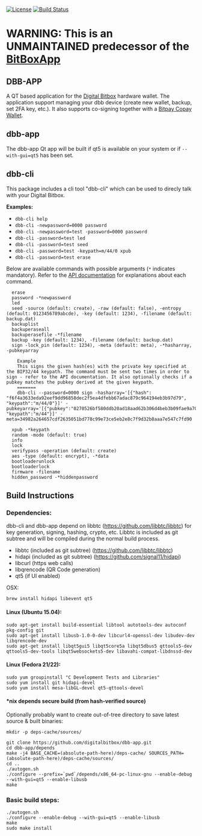 [![License](http://img.shields.io/:License-MIT-yellow.svg)](LICENSE)
[![Build Status](https://travis-ci.org/digitalbitbox/dbb-app.svg?branch=master)](https://travis-ci.org/digitalbitbox/dbb-app)

# WARNING: This is an UNMAINTAINED predecessor of the [BitBoxApp](https://github.com/digitalbitbox/bitbox-wallet-app/)

## DBB-APP
A QT based application for the [Digital Bitbox](https://digitalbitbox.com) hardware wallet. The application support managing your dbb device (create new wallet, backup, set 2FA key, etc.). It also supports co-signing together with a [Bitpay Copay Wallet](http://copay.io).

## dbb-app
The dbb-app Qt app will be built if qt5 is available on your system or if `--with-gui=qt5` has been set. 

## dbb-cli
This package includes a cli tool "dbb-cli" which can be used to direcly talk with your Digital Bitbox.


**Examples:**

* `dbb-cli help`
* `dbb-cli -newpassword=0000 password`
* `dbb-cli -newpassword=test -password=0000 password`
* `dbb-cli -password=test led`
* `dbb-cli -password=test seed`
* `dbb-cli -password=test -keypath=m/44/0 xpub`
* `dbb-cli -password=test erase`

Below are available commands with possible arguments (`*` indicates mandatory). Refer to the [API documentation](https://digitalbitbox.com/api) for explanations about each command.

```
  erase 
  password -*newpassword
  led 
  seed -source (default: create), -raw (default: false), -entropy (default: 0123456789abcde), -key (default: 1234), -filename (default: backup.dat)
  backuplist 
  backuperaseall 
  backuperasefile -*filename
  backup -key (default: 1234), -filename (default: backup.dat)
  sign -lock_pin (default: 1234), -meta (default: meta), -*hasharray, -pubkeyarray

    Example
    This signs the given hash(es) with the private key specified at the BIP32/44 keypath. The command must be sent two times in order to sign - refer to the API documentation. It also optionally checks if a pubkey matches the pubkey derived at the given keypath.
    =======
    dbb-cli --password=0000 sign -hasharray='[{"hash": "f6f4a3633eda92eef9dd96858dec2f5ea4dfebb67adac879c964194eb3b97d79", "keypath":"m/44/0"}]' -pubkeyarray='[{"pubkey":"0270526bf580ddb20ad18aad62b306d4beb3b09fae9a70b2b9a93349b653ef7fe9", "keypath":"m/44"}]' -meta=34982a264657cdf2635051bd778c99e73ce5eb2e8c7f9d32b8aaa7e547c7fd90

  xpub -*keypath
  random -mode (default: true)
  info 
  lock 
  verifypass -operation (default: create)
  aes -type (default: encrypt), -*data
  bootloaderunlock 
  bootloaderlock 
  firmware -filename
  hidden_password -*hiddenpassword 
```

## Build Instructions
### Dependencies:

dbb-cli and dbb-app depend on libbtc (https://github.com/libbtc/libbtc) for key generation, signing, hashing, crypto, etc.
Libbtc is included as git subtree and will be compiled during the normal build process.

- libbtc (included as git subtree) (https://github.com/libbtc/libbtc)
- hidapi (included as git subtree) (https://github.com/signal11/hidapi)
- libcurl (https web calls)
- libqrencode (QR Code generation)
- qt5 (if UI enabled)

OSX:

    brew install hidapi libevent qt5

#### Linux (Ubuntu 15.04):

    sudo apt-get install build-essential libtool autotools-dev autoconf pkg-config git
    sudo apt-get install libusb-1.0-0-dev libcurl4-openssl-dev libudev-dev libqrencode-dev
    sudo apt-get install libqt5gui5 libqt5core5a libqt5dbus5 qttools5-dev qttools5-dev-tools libqt5websockets5-dev libavahi-compat-libdnssd-dev


#### Linux (Fedora 21/22):

    sudo yum groupinstall "C Development Tests and Libraries"
    sudo yum install git hidapi-devel
    sudo yum install mesa-libGL-devel qt5-qttools-devel


#### *nix depends secure build (from hash-verified source)

Optionally probably want to create out-of-tree directory to save latest source & built binaries:

    mkdir -p deps-cache/sources/

    git clone https://github.com/digitalbitbox/dbb-app.git
    cd dbb-app/depends
    make -j4 BASE_CACHE=(absolute-path-here)/deps-cache/ SOURCES_PATH=(absolute-path-here)/deps-cache/sources/
    cd ..
    ./autogen.sh
    ./configure --prefix=`pwd`/depends/x86_64-pc-linux-gnu --enable-debug --with-gui=qt5 --enable-libusb
    make



### Basic build steps:

    ./autogen.sh
    ./configure --enable-debug --with-gui=qt5 --enable-libusb
    make
    sudo make install
